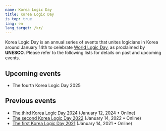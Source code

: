 ```yaml
---
name: Korea Logic Day
title: Korea Logic Day
is_top: true
lang: en
lang_target: /kr/
---
```



Korea Logic Day is an annual series of events that unites logicians in Korea around January 14th to celebrate [World Logic Day](https://www.unesco.org/en/days/world-logic), as proclaimed by **UNESCO**. 
Please refer to the following lists for details on past and upcoming events.

## Upcoming events

- The fourth Korea Logic Day 2025


## Previous events

- [The third Korea Logic Day 2024](2024) (January 12, 2024 • Online)
- [The second Korea Logic Day 2022](2022) (January 14, 2022 • Online)
- [The first Korea Logic Day 2021](2021) (January 14, 2021 • Online)



